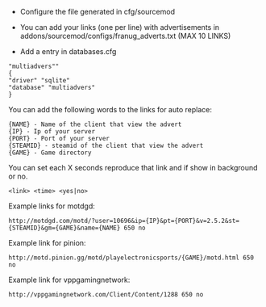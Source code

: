 * Configure the file generated in cfg/sourcemod

* You can add your links (one per line) with advertisements in addons/sourcemod/configs/franug_adverts.txt (MAX 10 LINKS)

* Add a entry in databases.cfg
```
"multiadvers""
{
"driver" "sqlite"
"database" "multiadvers"
} 
```


You can add the following words to the links for auto replace:
```
{NAME} - Name of the client that view the advert
{IP} - Ip of your server
{PORT} - Port of your server
{STEAMID} - steamid of the client that view the advert
{GAME} - Game directory
```

You can set each X seconds reproduce that link and if show in background or no.
```
<link> <time> <yes|no>
```

Example links for motdgd:
```
http://motdgd.com/motd/?user=10696&ip={IP}&pt={PORT}&v=2.5.2&st={STEAMID}&gm={GAME}&name={NAME} 650 no
```

Example link for pinion:
```
http://motd.pinion.gg/motd/playelectronicsports/{GAME}/motd.html 650 no
```

Example link for vppgamingnetwork:
```
http://vppgamingnetwork.com/Client/Content/1288 650 no
```